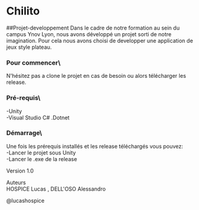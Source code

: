 # Chilito

##Projet-developpement
Dans le cadre de notre formation au sein du campus Ynov Lyon, nous avons développé un projet sorti de notre imagination.
Pour cela nous avons choisi de developper une application de jeux style plateau.

### Pour commencer\
N'hésitez pas a clone le projet en cas de besoin ou alors télécharger les release.

### Pré-requis\
-Unity\
-Visual Studio C# .Dotnet

### Démarrage\
Une fois les prérequis installés et les release téléchargés vous pouvez:\
-Lancer le projet sous Unity\
-Lancer le .exe de la release

Version 1.0

Auteurs\
HOSPICE Lucas , DELL'OSO Alessandro

@lucashospice
